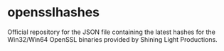 # opensslhashes
Official repository for the JSON file containing the latest hashes for the Win32/Win64 OpenSSL binaries provided by Shining Light Productions.
